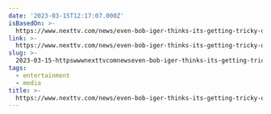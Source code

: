 ```yaml
---
date: '2023-03-15T12:17:07.000Z'
isBasedOn: >-
  https://www.nexttv.com/news/even-bob-iger-thinks-its-getting-tricky-out-there-bloom
link: >-
  https://www.nexttv.com/news/even-bob-iger-thinks-its-getting-tricky-out-there-bloom
slug: >-
  2023-03-15-httpswwwnexttvcomnewseven-bob-iger-thinks-its-getting-tricky-out-there-bloom
tags:
  - entertainment
  - media
title: >-
  https://www.nexttv.com/news/even-bob-iger-thinks-its-getting-tricky-out-there-bloom
---
```


